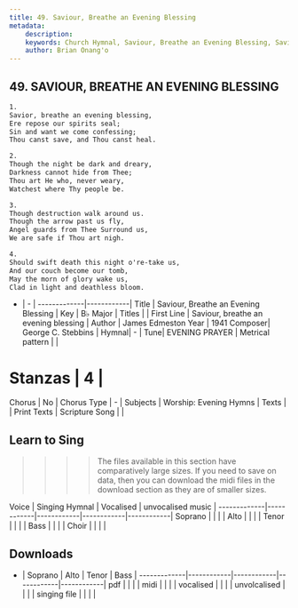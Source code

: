 ```yaml
---
title: 49. Saviour, Breathe an Evening Blessing
metadata:
    description: 
    keywords: Church Hymnal, Saviour, Breathe an Evening Blessing, Saviour, breathe an evening blessing, 
    author: Brian Onang'o
---
```



## 49. SAVIOUR, BREATHE AN EVENING BLESSING

```txt
1.
Savior, breathe an evening blessing,
Ere repose our spirits seal;
Sin and want we come confessing;
Thou canst save, and Thou canst heal.

2.
Though the night be dark and dreary,
Darkness cannot hide from Thee;
Thou art He who, never weary,
Watchest where Thy people be.

3.
Though destruction walk around us.
Though the arrow past us fly,
Angel guards from Thee Surround us,
We are safe if Thou art nigh.

4.
Should swift death this night o're-take us,
And our couch become our tomb,
May the morn of glory wake us,
Clad in light and deathless bloom.

```

- |   -  |
-------------|------------|
Title | Saviour, Breathe an Evening Blessing |
Key | B♭ Major |
Titles |  |
First Line | Saviour, breathe an evening blessing |
Author | James Edmeston
Year | 1941
Composer| George C. Stebbins |
Hymnal|  - |
Tune| EVENING PRAYER |
Metrical pattern | |
# Stanzas | 4 |
Chorus | No |
Chorus Type | - |
Subjects | Worship: Evening Hymns |
Texts |  |
Print Texts | 
Scripture Song |  |
  
## Learn to Sing

>>>> The files available in this section have comparatively large sizes. If you need to save on data, then you can download the midi files in the download section as they are of smaller sizes.

Voice |  Singing Hymnal | Vocalised | unvocalised music |
-------------|------------|------------|------------|------------|
Soprano | | | |
Alto | | | |
Tenor | | | |
Bass | | | |
Choir | | | |

## Downloads

- |  Soprano | Alto | Tenor | Bass |
-------------|------------|------------|------------|------------|
pdf | | | |
midi | | | |
vocalised | | | |
unvolcalised | | | |
singing file | | | |
  